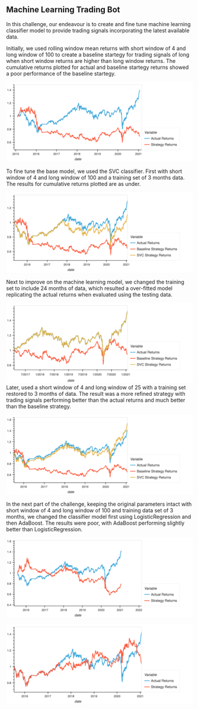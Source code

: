 ## Machine Learning Trading Bot

In this challenge, our endeavour is to create and fine tune machine learning classifier model to provide trading signals incorporating the latest available data.

Initially, we used rolling window mean returns with short window of 4 and long window of 100 to create a baseline startegy for trading signals of long when short window returns are higher than long window returns. The cumulative returns plotted for actual and baseline startegy returns showed a poor performance of the baseline startegy.

![Actual vs Baseline Strategy](./Actual_vs_Baseline_Strategy_Returns.png)

To fine tune the base model, we used the SVC classifier. First with short window of 4 and long window of 100 and a training set of 3 months data. The results for cumulative returns plotted are as under.

![SVC Strategy Returns](./SVC_Strategy_Returns.png)

Next to improve on the machine learning model, we changed the training set to include 24 months of data, which resulted a over-fitted model replicating the actual returns when evaluated using the testing data. 

![SVC Strategy Returns_1](./Training_Window_24_months.png)
Later, used a short window of 4 and long window of 25 with a training set restored to 3 months of data. The result was a more refined strategy with trading signals performing better than the actual returns and much better than the baseline strategy.

![SVC Strategy Returns_2](./SMA4_SMA25.png)


In the next part of the challenge, keeping the original parameters intact with short window of 4 and long window of 100 and training data set of 3 months, we changed the classifier model first using LogisticRegression and then AdaBoost. The results were poor, with AdaBoost performing slightly better than LogisticRegression.

![SVC Strategy Returns_2](./LogisticRegression.png)

![SVC Strategy Returns_2](./AdaBoost.png)

